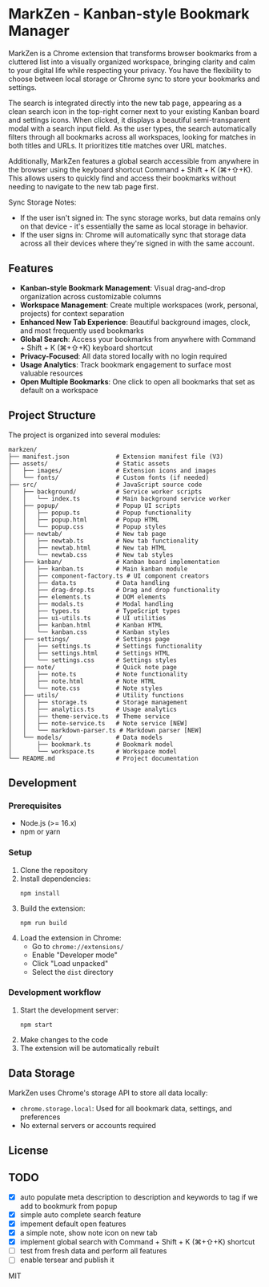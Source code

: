 # MarkZen - Kanban-style Bookmark Manager

MarkZen is a Chrome extension that transforms browser bookmarks from a cluttered list into a visually organized workspace, bringing clarity and calm to your digital life while respecting your privacy. You have the flexibility to choose between local storage or Chrome sync to store your bookmarks and settings.

The search is integrated directly into the new tab page, appearing as a clean search icon in the top-right corner next to your existing Kanban board and settings icons. When clicked, it displays a beautiful semi-transparent modal with a search input field.
As the user types, the search automatically filters through all bookmarks across all workspaces, looking for matches in both titles and URLs. It prioritizes title matches over URL matches.

Additionally, MarkZen features a global search accessible from anywhere in the browser using the keyboard shortcut Command + Shift + K (⌘+⇧+K). This allows users to quickly find and access their bookmarks without needing to navigate to the new tab page first.

Sync Storage Notes:
- If the user isn't signed in: The sync storage works, but data remains only on that device - it's essentially the same as local storage in behavior.
- If the user signs in: Chrome will automatically sync that storage data across all their devices where they're signed in with the same account.

## Features

- **Kanban-style Bookmark Management**: Visual drag-and-drop organization across customizable columns
- **Workspace Management**: Create multiple workspaces (work, personal, projects) for context separation
- **Enhanced New Tab Experience**: Beautiful background images, clock, and most frequently used bookmarks
- **Global Search**: Access your bookmarks from anywhere with Command + Shift + K (⌘+⇧+K) keyboard shortcut
- **Privacy-Focused**: All data stored locally with no login required
- **Usage Analytics**: Track bookmark engagement to surface most valuable resources
- **Open Multiple Bookmarks**: One click to open all bookmarks that set as default on a workspace

## Project Structure

The project is organized into several modules:

```
markzen/
├── manifest.json             # Extension manifest file (V3)
├── assets/                   # Static assets
│   ├── images/               # Extension icons and images
│   └── fonts/                # Custom fonts (if needed)
├── src/                      # JavaScript source code
│   ├── background/           # Service worker scripts
│   │   └── index.ts          # Main background service worker
│   ├── popup/                # Popup UI scripts
│   │   ├── popup.ts          # Popup functionality
│   │   ├── popup.html        # Popup HTML
│   │   └── popup.css         # Popup styles
│   ├── newtab/               # New tab page
│   │   ├── newtab.ts         # New tab functionality
│   │   ├── newtab.html       # New tab HTML
│   │   └── newtab.css        # New tab styles
│   ├── kanban/               # Kanban board implementation
│   │   ├── kanban.ts         # Main kanban module
│   │   ├── component-factory.ts # UI component creators
│   │   ├── data.ts           # Data handling
│   │   ├── drag-drop.ts      # Drag and drop functionality
│   │   ├── elements.ts       # DOM elements
│   │   ├── modals.ts         # Modal handling
│   │   ├── types.ts          # TypeScript types
│   │   ├── ui-utils.ts       # UI utilities
│   │   ├── kanban.html       # Kanban HTML
│   │   └── kanban.css        # Kanban styles
│   ├── settings/             # Settings page
│   │   ├── settings.ts       # Settings functionality
│   │   ├── settings.html     # Settings HTML
│   │   └── settings.css      # Settings styles
│   ├── note/                 # Quick note page
│   │   ├── note.ts           # Note functionality
│   │   ├── note.html         # Note HTML
│   │   └── note.css          # Note styles
│   ├── utils/                # Utility functions
│   │   ├── storage.ts        # Storage management
│   │   ├── analytics.ts      # Usage analytics
│   │   ├── theme-service.ts  # Theme service
│   │   ├── note-service.ts   # Note service [NEW]
│   │   └── markdown-parser.ts # Markdown parser [NEW]
│   └── models/               # Data models
│       ├── bookmark.ts       # Bookmark model
│       └── workspace.ts      # Workspace model
└── README.md                 # Project documentation
```

## Development

### Prerequisites

- Node.js (>= 16.x)
- npm or yarn

### Setup

1. Clone the repository
2. Install dependencies:
   ```
   npm install
   ```
3. Build the extension:
   ```
   npm run build
   ```
4. Load the extension in Chrome:
   - Go to `chrome://extensions/`
   - Enable "Developer mode"
   - Click "Load unpacked"
   - Select the `dist` directory

### Development workflow

1. Start the development server:
   ```
   npm start
   ```
2. Make changes to the code
3. The extension will be automatically rebuilt

## Data Storage

MarkZen uses Chrome's storage API to store all data locally:

- `chrome.storage.local`: Used for all bookmark data, settings, and preferences
- No external servers or accounts required

## License

## TODO
- [x] auto populate meta description to description and keywords to tag if we add to bookmurk from popup
- [x] simple auto complete search feature
- [x] impement default open features
- [x] a simple note, show note icon on new tab
- [x] implement global search with Command + Shift + K (⌘+⇧+K) shortcut
- [ ] test from fresh data and perform all features
- [ ] enable tersear and publish it

MIT

